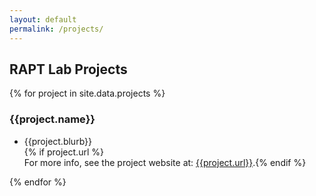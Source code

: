 ```yaml
---
layout: default
permalink: /projects/
---
```


## RAPT Lab Projects

{% for project in site.data.projects %}
### {{project.name}}<br>
<ul>
  <li>{{project.blurb}}</li>
  {% if project.url %}<br>For more info, see the project website at: <a href="{{ project.url }}" target="_blank">{{project.url}}</a>.{% endif %}
  </ul>
{% endfor %}
